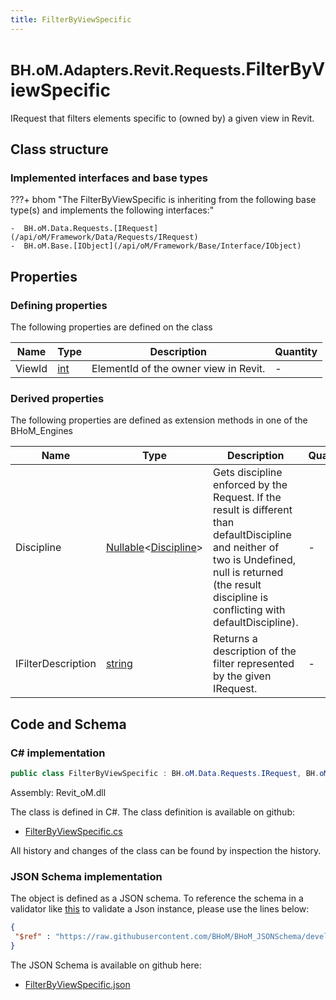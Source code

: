 ```yaml
---
title: FilterByViewSpecific
---
```


# <small>BH.oM.Adapters.Revit.Requests.</small>**FilterByViewSpecific**

IRequest that filters elements specific to (owned by) a given view in Revit.

## Class structure

### Implemented interfaces and base types

???+ bhom "The FilterByViewSpecific is inheriting from the following base type(s) and implements the following interfaces:"

    -  BH.oM.Data.Requests.[IRequest](/api/oM/Framework/Data/Requests/IRequest)
    -  BH.oM.Base.[IObject](/api/oM/Framework/Base/Interface/IObject)


## Properties



### Defining properties

The following properties are defined on the class

| Name             | Type             | Description      | Quantity         |
|------------------|------------------|------------------|------------------|
| ViewId | [int](https://learn.microsoft.com/en-us/dotnet/api/System.Int32?view=netstandard-2.0) | ElementId of the owner view in Revit. | - |


### Derived properties

The following properties are defined as extension methods in one of the BHoM_Engines

| Name             | Type             | Description      | Quantity         | Engine           |
|------------------|------------------|------------------|------------------|------------------|
| Discipline | [Nullable](https://learn.microsoft.com/en-us/dotnet/api/System.Nullable-1?view=netstandard-2.0)&lt;[Discipline](/api/oM/Adapter/Adapters/Revit/Enums/Discipline)&gt; | Gets discipline enforced by the Request. If the result is different than defaultDiscipline and neither of two is Undefined, null is returned (the result discipline is conflicting with defaultDiscipline). | - | Revit_Engine |
| IFilterDescription | [string](https://learn.microsoft.com/en-us/dotnet/api/System.String?view=netstandard-2.0) | Returns a description of the filter represented by the given IRequest. | - | Revit_Engine |


## Code and Schema

### C# implementation

``` C# title="C#"
public class FilterByViewSpecific : BH.oM.Data.Requests.IRequest, BH.oM.Base.IObject
```

Assembly: Revit_oM.dll

The class is defined in C#. The class definition is available on github:

- [FilterByViewSpecific.cs](https://github.com/BHoM/Revit_Toolkit/blob/develop/Revit_oM/Requests\FilterByViewSpecific.cs)

All history and changes of the class can be found by inspection the history.
### JSON Schema implementation

The object is defined as a JSON schema. To reference the schema in a validator like [this](https://www.jsonschemavalidator.net/) to validate a Json instance, please use the lines below:

``` json title="JSON Schema"
{
 "$ref" : "https://raw.githubusercontent.com/BHoM/BHoM_JSONSchema/develop/Revit_oM/Requests/FilterByViewSpecific.json"
}
```

The JSON Schema is available on github here:

- [FilterByViewSpecific.json](https://github.com/BHoM/BHoM_JSONSchema/blob/develop/Revit_oM/Requests/FilterByViewSpecific.json)
